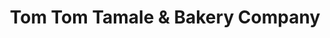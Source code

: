 ---
title: "Tom Tom Tamale & Bakery Company"
url: /chicago/tom-tom-tamale-and-bakery-company/
shop: bakery
---